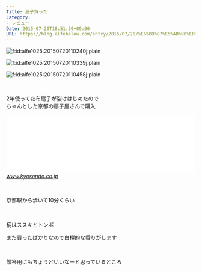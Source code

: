 ```yaml
---
Title: 扇子買った
Category:
- レビュー
Date: 2015-07-20T18:51:59+09:00
URL: https://blog.alfebelow.com/entry/2015/07/20/%E6%89%87%E5%AD%90%E8%B2%B7%E3%81%A3%E3%81%9F
---
```


<p><img class="hatena-fotolife" title="f:id:alfe1025:20150720110240j:plain" src="http://cdn-ak.f.st-hatena.com/images/fotolife/a/alfe1025/20150720/20150720110240.jpg" alt="f:id:alfe1025:20150720110240j:plain" /></p>
<p><img class="hatena-fotolife" title="f:id:alfe1025:20150720110339j:plain" src="http://cdn-ak.f.st-hatena.com/images/fotolife/a/alfe1025/20150720/20150720110339.jpg" alt="f:id:alfe1025:20150720110339j:plain" /></p>
<p><img class="hatena-fotolife" title="f:id:alfe1025:20150720110458j:plain" src="http://cdn-ak.f.st-hatena.com/images/fotolife/a/alfe1025/20150720/20150720110458.jpg" alt="f:id:alfe1025:20150720110458j:plain" /></p>
<p> </p>
<p>2年使ってた布扇子が裂けはじめたので<br />ちゃんとした京都の扇子屋さんで購入</p>
<p><iframe class="embed-card embed-webcard" style="display: block; width: 100%; height: 155px; max-width: 500px; margin: auto;" title="京扇堂 - 京扇子なら何でも揃う老舗、創業1832年" src="//hatenablog-parts.com/embed?url=http%3A%2F%2Fwww.kyosendo.co.jp%2F" frameborder="0" scrolling="no">&amp;amp;lt;a href="http://www.kyosendo.co.jp/" data-mce-href="http://www.kyosendo.co.jp/"&amp;amp;gt;京扇堂 - 京扇子なら何でも揃う老舗、創業1832年&amp;amp;lt;/a&amp;amp;gt;</iframe><cite class="hatena-citation"><a href="http://www.kyosendo.co.jp/">www.kyosendo.co.jp</a></cite></p>
<p> </p>
<p>京都駅から歩いて10分くらい</p>
<p> </p>
<p>柄はススキとトンボ</p>
<p>まだ買ったばかりなので白檀的な香りがします</p>
<p> </p>
<p>贈答用にもちょうどいいなーと思っているところ</p>

